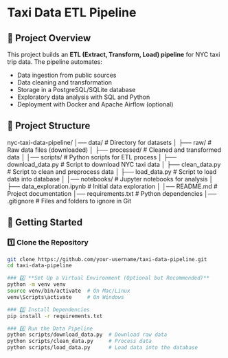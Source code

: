 # Taxi Data ETL Pipeline

## 📌 Project Overview
This project builds an **ETL (Extract, Transform, Load) pipeline** for NYC taxi trip data. The pipeline automates:
- Data ingestion from public sources
- Data cleaning and transformation
- Storage in a PostgreSQL/SQLite database
- Exploratory data analysis with SQL and Python
- Deployment with Docker and Apache Airflow (optional)

## 📂 Project Structure
nyc-taxi-data-pipeline/
│── data/                   # Directory for datasets
│   ├── raw/                # Raw data files (downloaded)
│   ├── processed/          # Cleaned and transformed data
│
│── scripts/                # Python scripts for ETL process
│   ├── download_data.py    # Script to download NYC taxi data
│   ├── clean_data.py       # Script to clean and preprocess data
│   ├── load_data.py        # Script to load data into database
│
│── notebooks/              # Jupyter notebooks for analysis
│   ├── data_exploration.ipynb  # Initial data exploration
│
│── README.md               # Project documentation
│── requirements.txt        # Python dependencies
│── .gitignore              # Files and folders to ignore in Git


## 🚀 Getting Started

### 1️⃣ **Clone the Repository**
```sh
git clone https://github.com/your-username/taxi-data-pipeline.git
cd taxi-data-pipeline

### 2️⃣ **Set Up a Virtual Environment (Optional but Recommended)**
python -m venv venv
source venv/bin/activate  # On Mac/Linux
venv\Scripts\activate     # On Windows

### 3️⃣ Install Dependencies
pip install -r requirements.txt

### 4️⃣ Run the Data Pipeline
python scripts/download_data.py  # Download raw data
python scripts/clean_data.py     # Process data
python scripts/load_data.py      # Load data into the database

